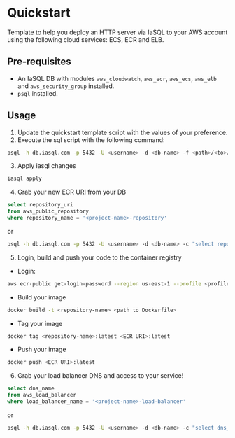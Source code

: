 # Quickstart

Template to help you deploy an HTTP server via IaSQL to your AWS account using the following cloud services: ECS, ECR and ELB.

## Pre-requisites

  - An IaSQL DB with modules `aws_cloudwatch`, `aws_ecr`, `aws_ecs`, `aws_elb` and `aws_security_group` installed.
  - `psql` installed.
  
## Usage

  1. Update the quickstart template script with the values of your preference.
  2. Execute the sql script with the following command:
  ```sh
  psql -h db.iasql.com -p 5432 -U <username> -d <db-name> -f <path>/<to>/quickstart.sql
  ```

  3. Apply iasql changes
  ```sh
  iasql apply
  ```
  
  4. Grab your new ECR URI from your DB 
  ```sql
  select repository_uri
  from aws_public_repository
  where repository_name = '<project-name>-repository'
  ```
  or
  ```sh
  psql -h db.iasql.com -p 5432 -U <username> -d <db-name> -c "select repository_uri from aws_public_repository where repository_name = '<project-name>-repository';"
  ```

  5. Login, build and push your code to the container registry

  - Login:
  
  ```sh
  aws ecr-public get-login-password --region us-east-1 --profile <profile> | docker login --username AWS --password-stdin <ECR URI>
  ```

  - Build your image

  ```sh
  docker build -t <repository-name> <path to Dockerfile>
  ```

  - Tag your image

  ```sh
  docker tag <repository-name>:latest <ECR URI>:latest
  ```

  - Push your image

  ```sh
  docker push <ECR URI>:latest
  ```
  
  6. Grab your load balancer DNS and access to your service!
  ```sql
  select dns_name
  from aws_load_balancer
  where load_balancer_name = '<project-name>-load-balancer'
  ```
  or
  ```sh
  psql -h db.iasql.com -p 5432 -U <username> -d <db-name> -c "select dns_name from aws_load_balancer where load_balancer_name = '<project-name>-load-balancer';"
  ```
